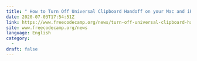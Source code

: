 ```yaml
---
title: " How to Turn Off Universal Clipboard Handoff on your Mac and iPhone (and why you should disable this) "
date: 2020-07-03T17:54:51Z
link: https://www.freecodecamp.org/news/turn-off-universal-clipboard-handoff-mac-iphone/?utm_medium=RSS&utm_source=news.12bit.vn
site: www.freecodecamp.org/news
language: English
category:
  -   
draft: false
---
```

